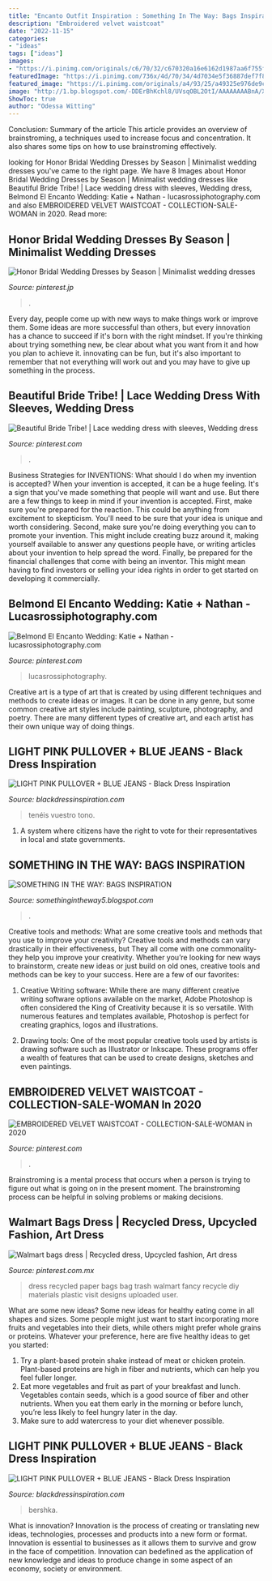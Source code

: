 ```yaml
---
title: "Encanto Outfit Inspiration : Something In The Way: Bags Inspiration"
description: "Embroidered velvet waistcoat"
date: "2022-11-15"
categories:
- "ideas"
tags: ["ideas"]
images:
- "https://i.pinimg.com/originals/c6/70/32/c670320a16e6162d1987aa6f755f6fd3.jpg"
featuredImage: "https://i.pinimg.com/736x/4d/70/34/4d7034e5f36887def7f8766b79769b3a.jpg"
featured_image: "https://i.pinimg.com/originals/a4/93/25/a49325e976de9c8be62b1c826d034579.jpg"
image: "http://1.bp.blogspot.com/-DDErBhKchl8/UVsqOBL2OtI/AAAAAAAABnA/XbvRkgj7yoM/s640/IMG_4984.JPG"
ShowToc: true
author: "Odessa Witting"
---
```



Conclusion: Summary of the article
This article provides an overview of brainstroming, a techniques used to increase focus and concentration. It also shares some tips on how to use brainstroming effectively.

	

		
looking for Honor Bridal Wedding Dresses by Season | Minimalist wedding dresses you've came to the right page. We have 8 Images about Honor Bridal Wedding Dresses by Season | Minimalist wedding dresses like Beautiful Bride Tribe! | Lace wedding dress with sleeves, Wedding dress, Belmond El Encanto Wedding: Katie + Nathan - lucasrossiphotography.com and also EMBROIDERED VELVET WAISTCOAT - COLLECTION-SALE-WOMAN in 2020. Read more:
		
    
## Honor Bridal Wedding Dresses By Season | Minimalist Wedding Dresses

<img loading=lazy src="https://i.pinimg.com/736x/53/68/66/536866820c3a09c78d4ed73788cb5e29.jpg" onerror="this.onerror=null;this.src='https://tse2.mm.bing.net/th?id=OIP.mXXii6wZibneohzQvIfpNgHaK6&amp;pid=15.1';" alt="Honor Bridal Wedding Dresses by Season | Minimalist wedding dresses">

_Source: pinterest.jp_

>. 

	

Every day, people come up with new ways to make things work or improve them. Some ideas are more successful than others, but every innovation has a chance to succeed if it's born with the right mindset. If you're thinking about trying something new, be clear about what you want from it and how you plan to achieve it. innovating can be fun, but it's also important to remember that not everything will work out and you may have to give up something in the process.

    
## Beautiful Bride Tribe! | Lace Wedding Dress With Sleeves, Wedding Dress

<img loading=lazy src="https://i.pinimg.com/736x/4d/70/34/4d7034e5f36887def7f8766b79769b3a.jpg" onerror="this.onerror=null;this.src='https://tse3.mm.bing.net/th?id=OIP.N_sCXmNpWOwr63m6zW7zqwHaLG&amp;pid=15.1';" alt="Beautiful Bride Tribe! | Lace wedding dress with sleeves, Wedding dress">

_Source: pinterest.com_

>. 

	

Business Strategies for INVENTIONS: What should I do when my invention is accepted?
When your invention is accepted, it can be a huge feeling. It's a sign that you've made something that people will want and use. But there are a few things to keep in mind if your invention is accepted. 
First, make sure you're prepared for the reaction. This could be anything from excitement to skepticism. You'll need to be sure that your idea is unique and worth considering. 
Second, make sure you're doing everything you can to promote your invention. This might include creating buzz around it, making yourself available to answer any questions people have, or writing articles about your invention to help spread the word. 
Finally, be prepared for the financial challenges that come with being an inventor. This might mean having to find investors or selling your idea rights in order to get started on developing it commercially.

    
## Belmond El Encanto Wedding: Katie + Nathan - Lucasrossiphotography.com

<img loading=lazy src="https://i.pinimg.com/originals/c6/70/32/c670320a16e6162d1987aa6f755f6fd3.jpg" onerror="this.onerror=null;this.src='https://tse2.mm.bing.net/th?id=OIP.WkGIgBUvfCjsY_9wcnfpUgHaE8&amp;pid=15.1';" alt="Belmond El Encanto Wedding: Katie + Nathan - lucasrossiphotography.com">

_Source: pinterest.com_

>lucasrossiphotography. 

	

Creative art is a type of art that is created by using different techniques and methods to create ideas or images. It can be done in any genre, but some common creative art styles include painting, sculpture, photography, and poetry. There are many different types of creative art, and each artist has their own unique way of doing things.

    
## LIGHT PINK PULLOVER + BLUE JEANS - Black Dress Inspiration

<img loading=lazy src="http://4.bp.blogspot.com/-xV2o6lHSO9I/UVspzP4rt7I/AAAAAAAABmw/07vBAupny3Y/s1600/IMG_4981.JPG" onerror="this.onerror=null;this.src='https://tse4.mm.bing.net/th?id=OIP.46fISb0IdTVRwx_Gc-AptgHaLH&amp;pid=15.1';" alt="LIGHT PINK PULLOVER + BLUE JEANS - Black Dress Inspiration">

_Source: blackdressinspiration.com_

>tenéis vuestro tono. 

	

1. A system where citizens have the right to vote for their representatives in local and state governments.

    
## SOMETHING IN THE WAY: BAGS INSPIRATION

<img loading=lazy src="https://1.bp.blogspot.com/-tDKvgvbSIqk/UPGVUC4pl6I/AAAAAAAAJ5g/mnHUj3RumYQ/s1600/celine-look.jpg" onerror="this.onerror=null;this.src='https://tse1.mm.bing.net/th?id=OIP.75Q550k5ANp71zEIT_HsGgHaE8&amp;pid=15.1';" alt="SOMETHING IN THE WAY: BAGS INSPIRATION">

_Source: somethingintheway5.blogspot.com_

>. 

	

Creative tools and methods: What are some creative tools and methods that you use to improve your creativity?
Creative tools and methods can vary drastically in their effectiveness, but They all come with one commonality- they help you improve your creativity. Whether you’re looking for new ways to brainstorm, create new ideas or just build on old ones, creative tools and methods can be key to your success. Here are a few of our favorites: 
1. Creative Writing software: While there are many different creative writing software options available on the market, Adobe Photoshop is often considered the King of Creativity because it is so versatile. With numerous features and templates available, Photoshop is perfect for creating graphics, logos and illustrations.

2. Drawing tools: One of the most popular creative tools used by artists is drawing software such as Illustrator or Inkscape. These programs offer a wealth of features that can be used to create designs, sketches and even paintings.

    
## EMBROIDERED VELVET WAISTCOAT - COLLECTION-SALE-WOMAN In 2020

<img loading=lazy src="https://i.pinimg.com/736x/65/df/f8/65dff841bc897fc5ebd21d264dc85430.jpg" onerror="this.onerror=null;this.src='https://tse1.mm.bing.net/th?id=OIP.hkB7rlc-TSw_f5I7ucjMSQHaJL&amp;pid=15.1';" alt="EMBROIDERED VELVET WAISTCOAT - COLLECTION-SALE-WOMAN in 2020">

_Source: pinterest.com_

>. 

	

Brainstroming is a mental process that occurs when a person is trying to figure out what is going on in the present moment. The brainstroming process can be helpful in solving problems or making decisions.

    
## Walmart Bags Dress | Recycled Dress, Upcycled Fashion, Art Dress

<img loading=lazy src="https://i.pinimg.com/originals/a4/93/25/a49325e976de9c8be62b1c826d034579.jpg" onerror="this.onerror=null;this.src='https://tse4.mm.bing.net/th?id=OIP.YGwMMM8QpPpVIqKankmHywHaJj&amp;pid=15.1';" alt="Walmart bags dress | Recycled dress, Upcycled fashion, Art dress">

_Source: pinterest.com.mx_

>dress recycled paper bags bag trash walmart fancy recycle diy materials plastic visit designs uploaded user. 

	

What are some new ideas?
Some new ideas for healthy eating come in all shapes and sizes. Some people might just want to start incorporating more fruits and vegetables into their diets, while others might prefer whole grains or proteins. Whatever your preference, here are five healthy ideas to get you started: 
1) Try a plant-based protein shake instead of meat or chicken protein. Plant-based proteins are high in fiber and nutrients, which can help you feel fuller longer. 
2) Eat more vegetables and fruit as part of your breakfast and lunch. Vegetables contain seeds, which is a good source of fiber and other nutrients. When you eat them early in the morning or before lunch, you’re less likely to feel hungry later in the day. 
3) Make sure to add watercress to your diet whenever possible.

    
## LIGHT PINK PULLOVER + BLUE JEANS - Black Dress Inspiration

<img loading=lazy src="http://1.bp.blogspot.com/-DDErBhKchl8/UVsqOBL2OtI/AAAAAAAABnA/XbvRkgj7yoM/s640/IMG_4984.JPG" onerror="this.onerror=null;this.src='https://tse3.mm.bing.net/th?id=OIP.SHgY6Vgt9XgB5eE0gaCv1AAAAA&amp;pid=15.1';" alt="LIGHT PINK PULLOVER + BLUE JEANS - Black Dress Inspiration">

_Source: blackdressinspiration.com_

>bershka. 

	

What is innovation?
Innovation is the process of creating or translating new ideas, technologies, processes and products into a new form or format. Innovation is essential to businesses as it allows them to survive and grow in the face of competition. Innovation can bedefined as the application of new knowledge and ideas to produce change in some aspect of an economy, society or environment.

